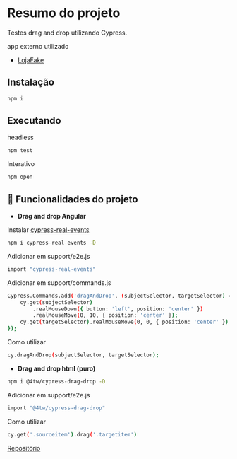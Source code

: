 # Resumo do projeto
Testes drag and drop utilizando Cypress.

app externo utilizado
- [LojaFake](https://lojafake.vanilton.net/#/drag-drop)


## Instalação

```bash
npm i 
```
## Executando
headless
```bash
npm test
```
Interativo
```bash
npm open
```


## 🔨 Funcionalidades do projeto

- **Drag and drop Angular**

Instalar [cypress-real-events](https://stackoverflow.com/questions/71968174/cypress-drag-drop-angular-cdk)

```bash
npm i cypress-real-events -D
```
Adicionar em support/e2e.js
```bash
import "cypress-real-events"
```
Adicionar em support/commands.js

```bash
Cypress.Commands.add('dragAndDrop', (subjectSelector, targetSelector) => {
    cy.get(subjectSelector)
        .realMouseDown({ button: 'left', position: 'center' })
        .realMouseMove(0, 10, { position: 'center' });
    cy.get(targetSelector).realMouseMove(0, 0, { position: 'center' }).realMouseUp();
});
```

Como utilizar 
```bash
cy.dragAndDrop(subjectSelector, targetSelector);
```

- **Drag and drop html (puro)**
```bash
npm i @4tw/cypress-drag-drop -D
```

Adicionar em support/e2e.js
```bash
import "@4tw/cypress-drag-drop"
```

Como utilizar 
```bash
cy.get('.sourceitem').drag('.targetitem')
```
[Repositório](https://github.com/4teamwork/cypress-drag-drop)
